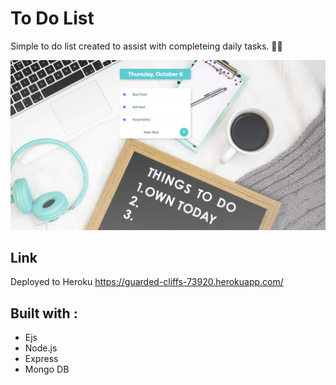 # To Do List 

Simple to do list created to assist with completeing daily tasks. 📅📝


![to-do](https://github.com/Mayorgak/to-do/blob/main/public/images/To-do-list.png)



## Link
Deployed to Heroku
https://guarded-cliffs-73920.herokuapp.com/

## Built with :
 * Ejs 
 * Node.js
 * Express
 * Mongo DB
 

